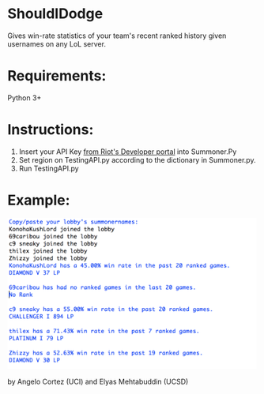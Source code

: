 # ShouldIDodge
Gives win-rate statistics of your team's recent ranked history given usernames on any LoL server.

# Requirements: 
Python 3+

# Instructions:
1. Insert your API Key [from Riot's Developer portal](http://www.quora.com/Adam-DAngelo) into Summoner.Py 
2. Set region on TestingAPI.py according to the dictionary in Summoner.py.
3. Run TestingAPI.py

# Example: 
![alt text](https://github.com/angelotc/ShouldIDodge/blob/master/static/shouldidodge.PNG)
 
 
 by Angelo Cortez (UCI) and Elyas Mehtabuddin (UCSD)
